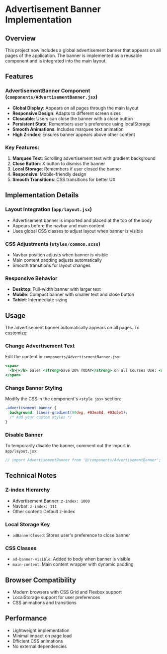 # Advertisement Banner Implementation

## Overview
This project now includes a global advertisement banner that appears on all pages of the application. The banner is implemented as a reusable component and is integrated into the main layout.

## Features

### AdvertisementBanner Component (`components/AdvertisementBanner.jsx`)
- **Global Display**: Appears on all pages through the main layout
- **Responsive Design**: Adapts to different screen sizes
- **Closeable**: Users can close the banner with a close button
- **Persistent State**: Remembers user's preference using localStorage
- **Smooth Animations**: Includes marquee text animation
- **High Z-index**: Ensures banner appears above other content

### Key Features:
1. **Marquee Text**: Scrolling advertisement text with gradient background
2. **Close Button**: X button to dismiss the banner
3. **Local Storage**: Remembers if user closed the banner
4. **Responsive**: Mobile-friendly design
5. **Smooth Transitions**: CSS transitions for better UX

## Implementation Details

### Layout Integration (`app/layout.jsx`)
- Advertisement banner is imported and placed at the top of the body
- Appears before the navbar and main content
- Uses global CSS classes to adjust layout when banner is visible

### CSS Adjustments (`styles/common.scss`)
- Navbar position adjusts when banner is visible
- Main content padding adjusts automatically
- Smooth transitions for layout changes

### Responsive Behavior
- **Desktop**: Full-width banner with larger text
- **Mobile**: Compact banner with smaller text and close button
- **Tablet**: Intermediate sizing

## Usage

The advertisement banner automatically appears on all pages. To customize:

### Change Advertisement Text
Edit the content in `components/AdvertisementBanner.jsx`:
```jsx
<span>
  <b>🎉</b> Sale! <strong>Save 20% TODAY</strong> on all Courses Use: <strong>GADDARIKARBEY</strong><b>🎁</b> <strong>Ends SOON!</strong> Don't miss your chance to transform your career!
</span>
```

### Change Banner Styling
Modify the CSS in the component's `<style jsx>` section:
```css
.advertisement-banner {
  background: linear-gradient(90deg, #03ea8d, #03d5e1);
  /* Add your custom styles */
}
```

### Disable Banner
To temporarily disable the banner, comment out the import in `app/layout.jsx`:
```jsx
// import AdvertisementBanner from '@/components/AdvertisementBanner';
```

## Technical Notes

### Z-index Hierarchy
- Advertisement Banner: `z-index: 1000`
- Navbar: `z-index: 111`
- Other content: Default z-index

### Local Storage Key
- `adBannerClosed`: Stores user's preference to close banner

### CSS Classes
- `ad-banner-visible`: Added to body when banner is visible
- `main-content`: Main content wrapper with dynamic padding

## Browser Compatibility
- Modern browsers with CSS Grid and Flexbox support
- LocalStorage support for user preferences
- CSS animations and transitions

## Performance
- Lightweight implementation
- Minimal impact on page load
- Efficient CSS animations
- No external dependencies 